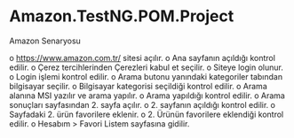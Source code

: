 # Amazon.TestNG.POM.Project
Amazon Senaryosu 

o	https://www.amazon.com.tr/ sitesi açılır.
o	Ana sayfanın açıldığı kontrol edilir.
o	Çerez tercihlerinden Çerezleri kabul et seçilir.
o	Siteye login olunur.
o	Login işlemi kontrol edilir.
o	Arama butonu yanındaki kategoriler tabından bilgisayar seçilir.
o	Bilgisayar kategorisi seçildiği kontrol edilir.
o	Arama alanına MSI yazılır ve arama yapılır.
o	Arama yapıldığı kontrol edilir.
o	Arama sonuçları sayfasından 2. sayfa açılır.
o	2. sayfanın açıldığı kontrol edilir.
o	Sayfadaki 2. ürün favorilere eklenir.
o	2. Ürünün favorilere eklendiği kontrol edilir.
o	Hesabım > Favori Listem sayfasına gidilir.
